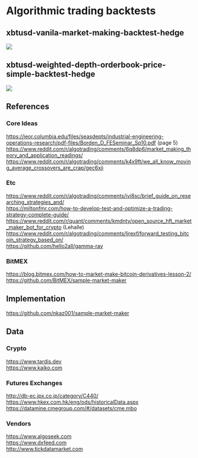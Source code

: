 # Algorithmic trading backtests

## xbtusd-vanila-market-making-backtest-hedge
![](https://github.com/nkaz001/algotrading-example/blob/master/readme/xbtusd-vanila-market-making-backtest-hedge.png)

## xbtusd-weighted-depth-orderbook-price-simple-backtest-hedge
![](https://github.com/nkaz001/algotrading-example/blob/master/readme/xbtusd-weighted-depth-orderbook-price-simple-backtest-hedge.png)

## References

### Core Ideas
https://ieor.columbia.edu/files/seasdepts/industrial-engineering-operations-research/pdf-files/Borden_D_FESeminar_Sp10.pdf (page 5)  
https://www.reddit.com/r/algotrading/comments/6q8dp6/market_making_theory_and_application_readings/  
https://www.reddit.com/r/algotrading/comments/k4x9ft/we_all_know_moving_average_crossovers_are_crap/gec6xji

### Etc

https://www.reddit.com/r/algotrading/comments/ivi8sc/brief_guide_on_researching_strategies_and/  
https://miltonfmr.com/how-to-develop-test-and-optimize-a-trading-strategy-complete-guide/  
https://www.reddit.com/r/quant/comments/kmdnty/open_source_hft_market_maker_bot_for_crypto (Lehalle)  
https://www.reddit.com/r/algotrading/comments/ljrexf/forward_testing_bitcoin_strategy_based_on/  
https://github.com/hello2all/gamma-ray  

### BitMEX

https://blog.bitmex.com/how-to-market-make-bitcoin-derivatives-lesson-2/  
https://github.com/BitMEX/sample-market-maker  

## Implementation

https://github.com/nkaz001/sample-market-maker

## Data

### Crypto
https://www.tardis.dev  
https://www.kaiko.com  

### Futures Exchanges
http://db-ec.jpx.co.jp/category/C440/  
https://www.hkex.com.hk/eng/ods/historicalData.aspx  
https://datamine.cmegroup.com/#/datasets/cme.mbo  

### Vendors
https://www.algoseek.com  
https://www.dxfeed.com  
http://www.tickdatamarket.com  

